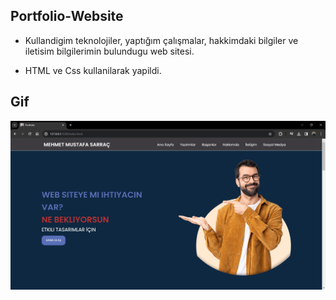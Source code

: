 ## Portfolio-Website

- Kullandigim teknolojiler, yaptığım çalışmalar, hakkimdaki bilgiler ve iletisim bilgilerimin bulundugu web sitesi.

- HTML ve Css kullanilarak yapildi.

## Gif

<img src="/img/Ekran görüntüsü.jpg">
